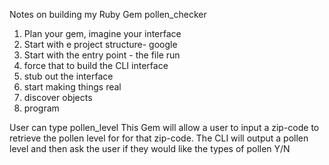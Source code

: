 Notes on building my Ruby Gem pollen_checker

1. Plan your gem, imagine your interface
2. Start with e project structure- google
3. Start with the entry point - the file run
4. force that to build the CLI interface
5. stub out the interface
6. start making things real
7. discover objects
8. program

User can type pollen_level
This Gem will allow a user to input a zip-code to retrieve the pollen level for
for that zip-code.
The CLI will output a pollen level and then ask the user if they would like
the types of pollen Y/N
